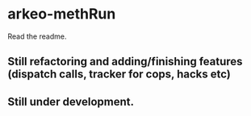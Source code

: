 # arkeo-methRun
Read the readme.

## Still refactoring and adding/finishing features (dispatch calls, tracker for cops, hacks etc)
## Still under development.
